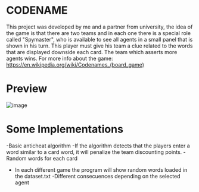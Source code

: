 # CODENAME
This project was developed by me and a partner from university, the idea of the game is that there are two teams and in each one there is a special role called "Spymaster", who is available to see all agents in a small panel that is shown in his turn. This player must give his team a clue related to the words that are displayed downside each card. The team which asserts more agents wins. For more info about the game: https://en.wikipedia.org/wiki/Codenames_(board_game)

# Preview
![image](https://user-images.githubusercontent.com/79221793/131584663-d1e57c96-cbfb-41d5-8066-b319226a9eb9.png)

# Some Implementations
-Basic anticheat algorithm
  -If the algorithm detects that the players enter a word similar to a card word, it will penalize the team discounting points.
-Random words for each card
  - In each different game the program will show random words loaded in the dataset.txt
-Different consecuences depending on the selected agent
